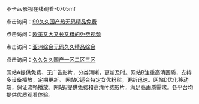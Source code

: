 不卡av影视在线观看-0705mf

点击访问：<a href="https://gsd-agv.pages.dev/">99久久国产热无码精品免费</a>

点击访问：<a href="https://gda-c7m.pages.dev/">欧美又大又长又粗的免费视频</a>

点击访问：<a href="https://tfda.pages.dev/">亚洲综合无码久久精品综合</a>

点击访问：<a href="https://bsdf-5f5.pages.dev/">久久久久国产一区二区三区</a>

网站A提供免费、无广告影片，分类清晰，更新及时。网站B注重高清画质，支持多设备播放，定期更新。
网站C适合特定女优粉丝，更新迅速。网站D优化移动端，保证流畅播放。网站E提供免费和高清付费影片，满足高画质需求。各平台均提供优质观看体验。

<span style="display:none;">[Canonical link](https://github.com/ll20250705/ll9 ）</span>


